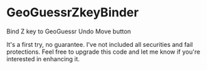 # GeoGuessrZkeyBinder
Bind Z key to GeoGuessr Undo Move button

It's a first try, no guarantee. I've not included all securities and fail protections. Feel free to upgrade this code and let me know if you're interested in enhancing it.
